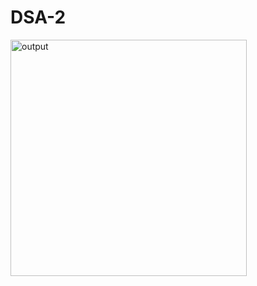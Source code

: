 # DSA-2

<img width="378" alt="output" src="https://github.com/user-attachments/assets/e1fef23d-fb6d-48c2-a742-8fcb328e2c53">
